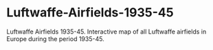 # Luftwaffe-Airfields-1935-45
Luftwaffe Airfields 1935-45. Interactive map of all Luftwaffe airfields in Europe during the period 1935-45. 
